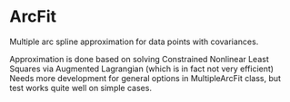 # ArcFit 

Multiple arc spline approximation for data points with covariances. 

Approximation is done based on solving Constrained Nonlinear Least Squares via Augmented Lagrangian (which is in fact not very efficient)
Needs more development for general options in MultipleArcFit class, but test works quite well on simple cases.
